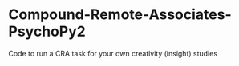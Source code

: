 # Compound-Remote-Associates-PsychoPy2
Code to run a CRA task for your own creativity (insight) studies
